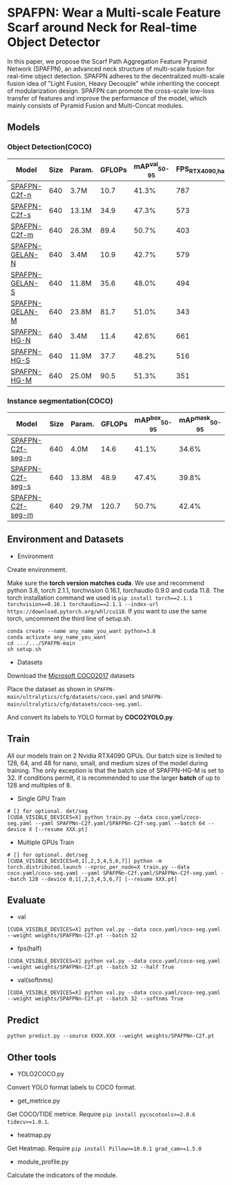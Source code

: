 # SPAFPN: Wear a Multi-scale Feature Scarf around Neck for Real-time Object Detector
In this paper, we propose the Scarf Path Aggregation Feature Pyramid Network (SPAFPN), an advanced neck structure of multi-scale fusion for real-time object detection. SPAFPN adheres to the decentralized multi-scale fusion idea of "Light Fusion, Heavy Decouple" while inheriting the concept of modularization design. SPAFPN can promote the cross-scale low-loss transfer of features and improve the performance of the model, which mainly consists of Pyramid Fusion and Multi-Concat modules.
## Models
### Object Detection(COCO)

|Model|Size|Param.|GFLOPs|mAP<sup>val</sup><sub>50-95</sub>|FPS<sub>RTX4090,half,b32,pytorch</sub>|
|-|-|-|-|-|-|
|[SPAFPN-C2f-n](https://github.com/ztbian-bzt/SPAFPN-assets/releases/download/v0.0.0-beta/SPAFPNn-C2f.pt)|640|3.7M|10.7|41.3%|787|
|[SPAFPN-C2f-s](https://github.com/ztbian-bzt/SPAFPN-assets/releases/download/v0.0.0-beta/SPAFPNs-C2f.pt)|640|13.1M|34.9|47.3%|573|
|[SPAFPN-C2f-m](https://github.com/ztbian-bzt/SPAFPN-assets/releases/download/v0.0.0-beta/SPAFPNm-C2f.pt)|640|28.3M|89.4|50.7%|403|
|[SPAFPN-GELAN-N](https://github.com/ztbian-bzt/SPAFPN-assets/releases/download/v0.0.0-beta/SPAFPNn-GELAN.pt)|640|3.4M|10.9|42.7%|579|
|[SPAFPN-GELAN-S](https://github.com/ztbian-bzt/SPAFPN-assets/releases/download/v0.0.0-beta/SPAFPNs-GELAN.pt)|640|11.8M|35.6|48.0%|494|
|[SPAFPN-GELAN-M](https://github.com/ztbian-bzt/SPAFPN-assets/releases/download/v0.0.0-beta/SPAFPNm-GELAN.pt)|640|23.8M|81.7|51.0%|343|
|[SPAFPN-HG-N](https://github.com/ztbian-bzt/SPAFPN-assets/releases/download/v0.0.0-beta/SPAFPNn-HG.pt)|640|3.4M|11.4|42.6%|661|
|[SPAFPN-HG-S](https://github.com/ztbian-bzt/SPAFPN-assets/releases/download/v0.0.0-beta/SPAFPNs-HG.pt)|640|11.9M|37.7|48.2%|516|
|[SPAFPN-HG-M](https://github.com/ztbian-bzt/SPAFPN-assets/releases/download/v0.0.0-beta/SPAFPNm-HG.pt)|640|25.0M|90.5|51.3%|351|


### Instance segmentation(COCO)
|Model|Size|Param.|GFLOPs|mAP<sup>box</sup><sub>50-95</sub>|mAP<sup>mask</sup><sub>50-95</sub>
|-|-|-|-|-|-|
|[SPAFPN-C2f-seg-n](https://github.com/ztbian-bzt/SPAFPN-assets/releases/download/v0.0.0-beta/SPAFPNn-C2f-seg.pt)|640|4.0M|14.6|41.1%|34.6%|
|[SPAFPN-C2f-seg-s](https://github.com/ztbian-bzt/SPAFPN-assets/releases/download/v0.0.0-beta/SPAFPNs-C2f-seg.pt)|640|13.8M|48.9|47.4%|39.8%|
|[SPAFPN-C2f-seg-m](https://github.com/ztbian-bzt/SPAFPN-assets/releases/download/v0.0.0-beta/SPAFPNm-C2f-seg.pt)|640|29.7M|120.7|50.7%|42.4%|


## Environment and Datasets
- Environment

Create environmemt. 

Make sure the **torch version matches cuda**.
We use and recommend python 3.8,  torch 2.1.1, torchvision 0.16.1, torchaudio 0.9.0 and cuda 11.8.
The torch installation command we used is `pip install torch==2.1.1 torchvision==0.16.1 torchaudio==2.1.1 --index-url https://download.pytorch.org/whl/cu118`. If you want to use the same torch, uncomment the third line of setup.sh.

```
conda create --name any_name_you_want python=3.8
conda activate any_name_you_want
cd .../.../SPAFPN-main
sh setup.sh
```
- Datasets

Download the [Microsoft COCO2017](http://cocodataset.org) datasets

Place the dataset as shown in `SPAFPN-main/ultralytics/cfg/datasets/coco.yaml` and `SPAFPN-main/ultralytics/cfg/datasets/coco-seg.yaml`.

And convert its labels to YOLO format by **COCO2YOLO.py**.


## Train
All our models train on 2 Nvidia RTX4090 GPUs. Our batch size is limited to 128, 64, and 48 for nano, small, and medium sizes of the model during training. The only exception is that the batch size of SPAFPN-HG-M is set to 32. If conditions permit, it is recommended to use the larger **batch** of up to 128 and multiples of 8. 

- Single GPU Train
```
# [] for optional. det/seg
[CUDA_VISIBLE_DEVICES=X] python train.py --data coco.yaml/coco-seg.yaml --yaml SPAFPNn-C2f.yaml/SPAFPNn-C2f-seg.yaml --batch 64 --device X [--resume XXX.pt]
```
- Multiple GPUs Train
```
# [] for optional. det/seg
[CUDA_VISIBLE_DEVICES=0,1[,2,3,4,5,6,7]] python -m torch.distributed.launch --nproc_per_node=X train.py --data coco.yaml/coco-seg.yaml --yaml SPAFPNn-C2f.yaml/SPAFPNn-C2f-seg.yaml --batch 128 --device 0,1[,2,3,4,5,6,7] [--resume XXX.pt]
```

## Evaluate
- val
```
[CUDA_VISIBLE_DEVICES=X] python val.py --data coco.yaml/coco-seg.yaml --weight weights/SPAFPNn-C2f.pt --batch 32
```  
- fps(half)
```
[CUDA_VISIBLE_DEVICES=X] python val.py --data coco.yaml/coco-seg.yaml --weight weights/SPAFPNn-C2f.pt --batch 32 --half True
```  
- val(softnms)
```
[CUDA_VISIBLE_DEVICES=X] python val.py --data coco.yaml/coco-seg.yaml --weight weights/SPAFPNn-C2f.pt --batch 32 --softnms True
```

## Predict
```
python predict.py --source XXXX.XXX --weight weights/SPAFPNn-C2f.pt
```

## Other tools
- YOLO2COCO.py

Convert YOLO format labels to COCO format.

- get_metrice.py

Get COCO/TIDE metrice. Require `pip install pycocotools>=2.0.6 tidecv>=1.0.1`.

- heatmap.py

Get Heatmap. Require `pip install Pillow>=10.0.1 grad_cam>=1.5.0`

- module_profile.py

Calculate the indicators of the module.


